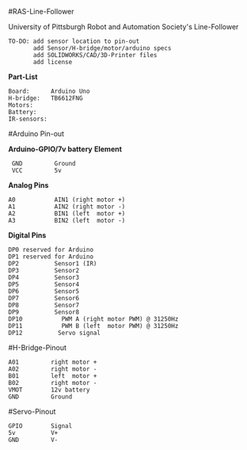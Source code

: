 #RAS-Line-Follower

University of Pittsburgh Robot and Automation Society's Line-Follower

    TO-DO: add sensor location to pin-out
           add Sensor/H-bridge/motor/arduino specs
           add SOLIDWORKS/CAD/3D-Printer files
           add license


**Part-List**

    Board:      Arduino Uno
    H-bridge:   TB6612FNG
    Motors:
    Battery:
    IR-sensors:


#Arduino Pin-out


**Arduino-GPIO/7v battery**   **Element**

     GND         Ground
     VCC         5v

**Analog Pins**
    
    A0           AIN1 (right motor +)
    A1           AIN2 (right motor -)
    A2           BIN1 (left  motor +)
    A3           BIN2 (left  motor -)

**Digital Pins**

    DP0 reserved for Arduino
    DP1 reserved for Arduino
    DP2          Sensor1 (IR)
    DP3          Sensor2
    DP4          Sensor3  
    DP5          Sensor4  
    DP6          Sensor5  
    DP7          Sensor6  
    DP8          Sensor7  
    DP9          Sensor8 
    DP10           PWM A (right motor PWM) @ 31250Hz
    DP11           PWM B (left  motor PWM) @ 31250Hz
    DP12          Servo signal




#H-Bridge-Pinout

    A01         right motor +
    A02         right motor -
    B01         left  motor +
    B02         right motor -
    VMOT        12v battery
    GND         Ground




#Servo-Pinout

    GPIO        Signal
    5v          V+
    GND         V-
